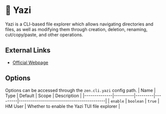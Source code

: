 # 📁 Yazi
Yazi is a CLI-based file explorer which allows navigating directories and files, as well as modifying them through creation, deletion, renaming, cut/copy/paste, and other operations.


## External Links
- [Official Webpage](https://yazi-rs.github.io/)


## Options
Options can be accessed through the `zen.cli.yazi` config path.
| Name         | Type     | Default | Scope   | Description                               |
|--------------|----------|---------|---------|-------------------------------------------|
| `enable` | `boolean` | `true`   | HM User | Whether to enable the Yazi TUI file explorer |
